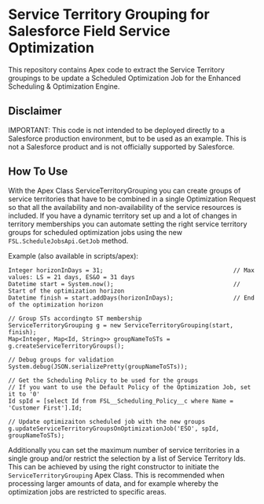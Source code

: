 # Service Territory Grouping for Salesforce Field Service Optimization 

This repository contains Apex code to extract the Service Territory groupings to be update a Scheduled Optimization Job for the Enhanced Scheduling & Optimization Engine.

## Disclaimer
IMPORTANT: This code is not intended to be deployed directly to a Salesforce production environment, but to be used as an example. This is not a Salesforce product and is not officially supported by Salesforce.

## How To Use

With the Apex Class ServiceTerritoryGrouping you can create groups of service territories that have to be combined in a single Optimization Request so that all the availability and non-availability of the service resources is included. If you have a dynamic territory set up and a lot of changes in territory memberships you can automate setting the right service territory groups for scheduled optimization jobs using the new ```FSL.ScheduleJobsApi.GetJob``` method.

Example (also available in scripts/apex):
```
Integer horizonInDays = 31;                                     // Max values: LS = 21 days, ES&O = 31 days
Datetime start = System.now();                                  // Start of the optimization horizon
Datetime finish = start.addDays(horizonInDays);                 // End of the optimization horizon

// Group STs accordingto ST membership
ServiceTerritoryGrouping g = new ServiceTerritoryGrouping(start, finish);
Map<Integer, Map<Id, String>> groupNameToSTs = g.createServiceTerritoryGroups();

// Debug groups for validation
System.debug(JSON.serializePretty(groupNameToSTs));

// Get the Scheduling Policy to be used for the groups
// If you want to use the Default Policy of the Optimization Job, set it to '0'
Id spId = [select Id from FSL__Scheduling_Policy__c where Name = 'Customer First'].Id;

// Update optimizaiton scheduled job with the new groups
g.updateServiceTerritoryGroupsOnOptimizationJob('ESO', spId, groupNameToSTs);
```

Additionally you can set the maximum number of service territories in a single group and/or restrict the selection by a list of Service Territory Ids. This can be achieved by using the right constructor to initiate the ```ServiceTerritoryGrouping``` Apex Class. This is recommended when processing larger amounts of data, and for example whereby the optimization jobs are restricted to specific areas.
